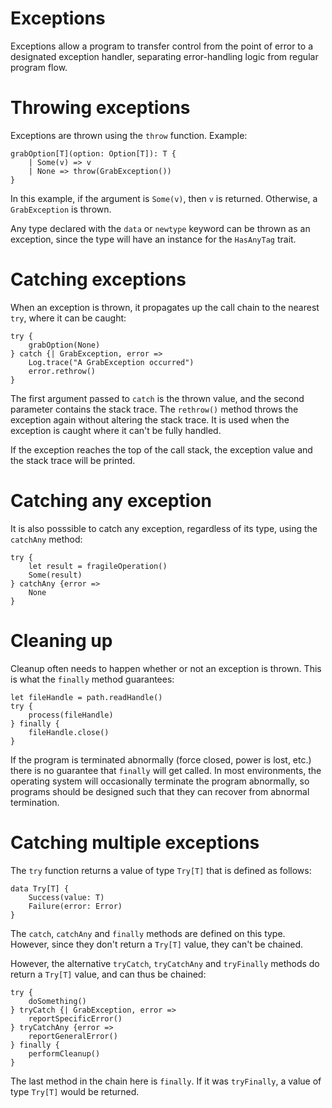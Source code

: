 # Exceptions

Exceptions allow a program to transfer control from the point of error to a designated exception handler, separating error-handling logic from regular program flow.


# Throwing exceptions

Exceptions are thrown using the `throw` function. Example:

```firefly
grabOption[T](option: Option[T]): T {
    | Some(v) => v
    | None => throw(GrabException())
}
```

In this example, if the argument is `Some(v)`, then `v` is returned. Otherwise, a `GrabException` is thrown.

Any type declared with the `data` or `newtype` keyword can be thrown as an exception, since the type will have an instance for the `HasAnyTag` trait.


# Catching exceptions

When an exception is thrown, it propagates up the call chain to the nearest `try`, where it can be caught:

```firefly
try {
    grabOption(None)
} catch {| GrabException, error =>
    Log.trace("A GrabException occurred")
    error.rethrow()
}
```

The first argument passed to `catch` is the thrown value, and the second parameter contains the stack trace.
The `rethrow()` method throws the exception again without altering the stack trace.
It is used when the exception is caught where it can't be fully handled.

If the exception reaches the top of the call stack, the exception value and the stack trace will be printed.


# Catching any exception

It is also posssible to catch any exception, regardless of its type, using the `catchAny` method:

```firefly
try {
    let result = fragileOperation()
    Some(result)
} catchAny {error =>
    None
}
```


# Cleaning up

Cleanup often needs to happen whether or not an exception is thrown.
This is what the `finally` method guarantees:

```firefly
let fileHandle = path.readHandle()
try {
    process(fileHandle)
} finally {
    fileHandle.close()
}
```

If the program is terminated abnormally (force closed, power is lost, etc.) there is no guarantee that `finally` will get called.
In most environments, the operating system will occasionally terminate the program abnormally, so programs should be designed such that they can recover from abnormal termination.


# Catching multiple exceptions

The `try` function returns a value of type `Try[T]` that is defined as follows:

```firefly
data Try[T] {
    Success(value: T)
    Failure(error: Error)
}
```

The `catch`, `catchAny` and `finally` methods are defined on this type. However, since they don't return a `Try[T]` value, they can't be chained.

However, the alternative `tryCatch`, `tryCatchAny` and `tryFinally` methods do return a `Try[T]` value, and can thus be chained:

```firefly
try {
    doSomething()
} tryCatch {| GrabException, error =>
    reportSpecificError()
} tryCatchAny {error =>
    reportGeneralError()
} finally {
    performCleanup()
}
```

The last method in the chain here is `finally`. If it was `tryFinally`, a value of type `Try[T]` would be returned.
